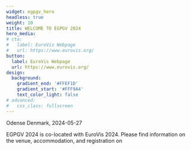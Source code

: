 ```yaml
---
widget: egpgv_hero
headless: true
weight: 10
title: WELCOME TO EGPGV 2024
hero_media:
# cta:
#   label: EuroVis Webpage
#   url: https://www.eurovis.org/
button:
  label: EuroVis Webpage
  url: https://www.eurovis.org/
design:
  background:
    gradient_end: '#FFEF1D'
    gradient_start: '#FFF9A4'
    text_color_light: false
# advanced:
#   css_class: fullscreen
---
```


Odense Denmark, 2024-05-27

EGPGV 2024 is co-located with EuroVis 2024.
Please find information on the venue, accommodation, and registration on

<!--Custom spacing-->
<!-- <div class="mb-3"></div> -->
<!--GitHub Button JS-->
<!-- <script async defer src="https://buttons.github.io/buttons.js"></script> -->
